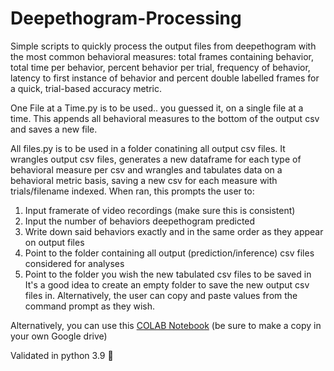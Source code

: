 # Deepethogram-Processing
Simple scripts to quickly process the output files from deepethogram with the most common behavioral measures: total frames containing behavior, total time per behavior, percent behavior per trial, frequency of behavior, latency to first instance of behavior and percent double labelled frames for a quick, trial-based accuracy metric.

One File at a Time.py is to be used.. you guessed it, on a single file at a time. This appends all behavioral measures to the bottom of the output csv and saves a new file.

All files.py is to be used in a folder conatining all output csv files. It wrangles output csv files, generates a new dataframe for each type of behavioral measure per csv and wrangles and tabulates data on a behavioral metric basis, saving a new csv for each measure with trials/filename indexed. 
When ran, this prompts the user to:
1. Input framerate of video recordings (make sure this is consistent)
2. Input the number of behaviors deepethogram predicted
3. Write down said behaviors exactly and in the same order as they appear on output files
4. Point to the folder containing all output (prediction/inference) csv files considered for analyses
5. Point to the folder you wish the new tabulated csv files to be saved in 
It's a good idea to create an empty folder to save the new output csv files in. Alternatively, the user can copy and paste values from the command prompt as they wish.


Alternatively, you can use this [COLAB Notebook](https://colab.research.google.com/drive/1XGEjzpTLlvCVMjwLhPLZkkZoY1fi5mU4#scrollTo=N_scIBJFvmO6) (be sure to make a copy in your own Google drive)


Validated in python 3.9 🐍
